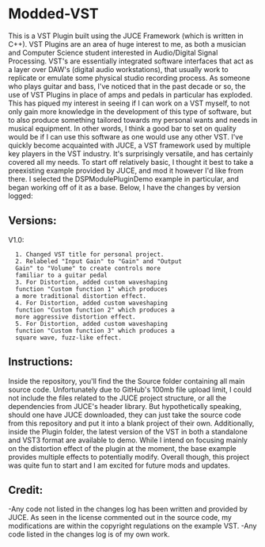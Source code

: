 # Modded-VST

This is a VST Plugin built using the JUCE Framework (which is written in C++).  VST Plugins are an area of huge interest to me, as both a musician and Computer Science student interested in Audio/Digital Signal Processing.  VST's are essentially integrated software interfaces that act as a layer over DAW's (digital audio workstations), that usually work to replicate or emulate some physical studio recording process.  As someone who plays guitar and bass, I've noticed that in the past decade or so, the use of VST Plugins in place of amps and pedals in particular has exploded.  This has piqued my interest in seeing if I can work on a VST myself, to not only gain more knowledge in the development of this type of software, but to also produce something tailored towards my personal wants and needs in musical equipment.  In other words, I think a good bar to set on quality would be if I can use this software as one would use any other VST.  I've quickly become acquainted with JUCE, a VST framework used by multiple key players in the VST industry.  It's surprisingly versatile, and has certainly covered all my needs.  To start off relatively basic, I thought it best to take a preexisting example provided by JUCE, and mod it however I'd like from there.  I selected the DSPModulePluginDemo example in particular, and began working off of it as a base.  Below, I have the changes by version logged:

Versions:
-------------------------------------------------------
V1.0: 

      1. Changed VST title for personal project.
      2. Relabeled "Input Gain" to "Gain" and "Output 
      Gain" to "Volume" to create controls more 
      familiar to a guitar pedal
      3. For Distortion, added custom waveshaping 
      function "Custom function 1" which produces 
      a more traditional distortion effect.
      4. For Distortion, added custom waveshaping 
      function "Custom function 2" which produces a 
      more aggressive distortion effect.
      5. For Distortion, added custom waveshaping 
      function "Custom function 3" which produces a 
      square wave, fuzz-like effect.

Instructions:
-

Inside the repository, you'll find the the Source folder containing all main source code.  Unfortunately due to GitHub's 100mb file upload limit, I could not include the files related to the JUCE project structure, or all the dependencies from JUCE's header library.  But hypothetically speaking, should one have JUCE downloaded, they can just take the source code from this repository and put it into a blank project of their own.  Additionally, inside the Plugin folder, the latest version of the VST in both a standalone and VST3 format are available to demo.  While I intend on focusing mainly on the distortion effect of the plugin at the moment, the base example provides multiple effects to potentially modify.  Overall though, this project was quite fun to start and I am excited for future mods and updates.

Credit: 
-
-Any code not listed in the changes log has been written and provided by JUCE.  As seen in the license commented out in the source code, my modifications are within the copyright regulations on the example VST.
-Any code listed in the changes log is of my own work.
